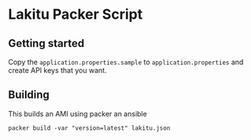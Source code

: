# Lakitu Packer Script

## Getting started

Copy the `application.properties.sample` to `application.properties` and create API keys that you want.

## Building

This builds an AMI using packer an ansible

    packer build -var "version=latest" lakitu.json

